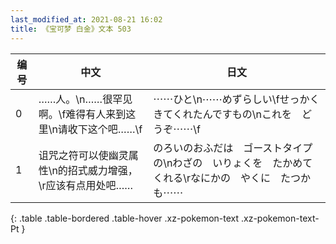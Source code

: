```yaml
---
last_modified_at: 2021-08-21 16:02
title: 《宝可梦 白金》文本 503
---
```

| 编号 | 中文 | 日文 |
| ---- | ---- | ---- |
| 0 | ……人。\n……很罕见啊。\f难得有人来到这里\n请收下这个吧……\f | ⋯⋯ひと\n⋯⋯めずらしい\fせっかく　きてくれたんですもの\nこれを　どうぞ⋯⋯\f |
| 1 | 诅咒之符可以使幽灵属性\n的招式威力增强，\r应该有点用处吧…… | のろいのおふだは　ゴーストタイプの\nわざの　いりょくを　たかめてくれる\rなにかの　やくに　たつかも⋯⋯ |
{: .table .table-bordered .table-hover .xz-pokemon-text .xz-pokemon-text-Pt }